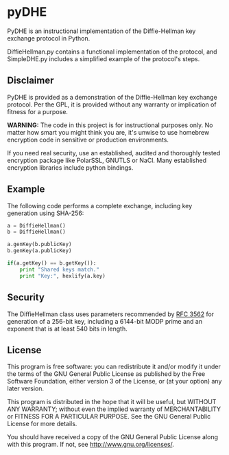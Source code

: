 # pyDHE
PyDHE is an instructional implementation of the Diffie-Hellman key exchange protocol in Python.

DiffieHellman.py contains a functional implementation of the protocol, and SimpleDHE.py includes a simplified example of the protocol's steps.

## Disclaimer
PyDHE is provided as a demonstration of the Diffie-Hellman key exchange protocol. Per the GPL, it is provided without any warranty or implication of fitness for a purpose.

**WARNING:** The code in this project is for instructional purposes only. No matter how smart you might think you are, it's unwise to use homebrew encryption code in sensitive or production environments.

If you need real security, use an established, audited and thoroughly tested encryption package like PolarSSL, GNUTLS or NaCl. Many established encryption libraries include python bindings.

## Example
The following code performs a complete exchange, including key generation using SHA-256:

```python
a = DiffieHellman()
b = DiffieHellman()

a.genKey(b.publicKey)
b.genKey(a.publicKey)

if(a.getKey() == b.getKey()):
	print "Shared keys match."
	print "Key:", hexlify(a.key)

``` 

## Security
The DiffieHellman class uses parameters recommended by [RFC 3562](http://www.rfc-editor.org/rfc/rfc3526.txt) for generation of a 256-bit key, including a 6144-bit MODP prime and an exponent that is at least 540 bits in length.

## License
This program is free software: you can redistribute it and/or modify
it under the terms of the GNU General Public License as published by
the Free Software Foundation, either version 3 of the License, or
(at your option) any later version.

This program is distributed in the hope that it will be useful,
but WITHOUT ANY WARRANTY; without even the implied warranty of
MERCHANTABILITY or FITNESS FOR A PARTICULAR PURPOSE.  See the
GNU General Public License for more details.

You should have received a copy of the GNU General Public License
along with this program.  If not, see <http://www.gnu.org/licenses/>.
